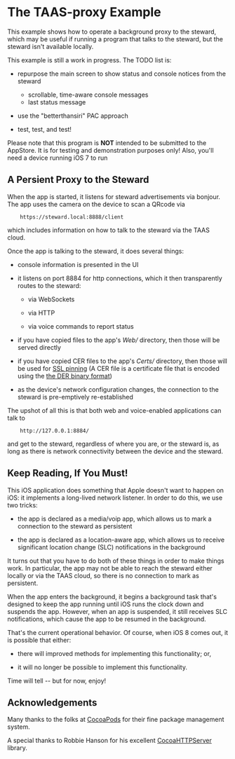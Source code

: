 The TAAS-proxy Example
======================

This example shows how to operate a background proxy to the steward,
which may be useful if running a program that talks to the steward,
but the steward isn't available locally.

This example is still a work in progress.
The TODO list is:

- repurpose the main screen to show status and console notices from the steward
    - scrollable, time-aware console messages
    - last status message

- use the "betterthansiri" PAC approach

- test, test, and test!

Please note that this program is **NOT** intended to be submitted to the AppStore.
It is for testing and demonstration purposes only!
Also, you'll need a device running iOS 7 to run

A Persient Proxy to the Steward
-------------------------------

When the app is started,
it listens for steward advertisements via bonjour.
The app uses the camera on the device to scan a QRcode via

        https://steward.local:8888/client

which includes information on how to talk to the steward via the TAAS cloud.

Once the app is talking to the steward,
it does several things:

* console information is presented in the UI

* it listens on port 8884 for http connections, which it then transparently routes to the steward:

    * via WebSockets

    * via HTTP

    * via voice commands to report status

* if you have copied files to the app's _Web/_ directory, then those will be served directly

* if you have copied CER files to the app's _Certs/_ directory,
then those will be used for [SSL pinning](http://en.wikipedia.org/wiki/Transport_Layer_Security#Certificate_pinning)
(A CER file is a certificate file that is encoded using the
[the DER binary format](http://en.wikipedia.org/wiki/Distinguished_Encoding_Rules#DER_encoding))

* as the device's network configuration changes,
the connection to the steward is pre-emptively re-established

The upshot of all this is that both web and voice-enabled applications can talk to

        http://127.0.0.1:8884/

and get to the steward,
regardless of where you are,
or the steward is,
as long as there is network connectivity between the device and the steward.


Keep Reading, If You Must!
--------------------------
This iOS application does something that Apple doesn't want to happen on iOS:
it implements a long-lived network listener.
In order to do this, we use two tricks:

* the app is declared as a media/voip app,
which allows us to mark a connection to the steward as persistent

* the app is declared as a location-aware app,
which allows us to receive significant location change (SLC) notifications in the background

It turns out that you have to do both of these things in order to make things work.
In particular, the app may not be able to reach the steward either locally or via the TAAS cloud,
so there is no connection to mark as persistent.

When the app enters the background,
it begins a background task that's designed to keep the app running until iOS runs the clock down and suspends the app.
However,
when an app is suspended,
it still receives SLC notifications,
which cause the app to be resumed in the background.

That's the current operational behavior.
Of course,
when iOS 8 comes out,
it is possible that either:

* there will improved methods for implementing this functionality; or,

* it will no longer be possible to implement this functionality.

Time will tell -- but for now, enjoy!



Acknowledgements
----------------
Many thanks to the folks at [CocoaPods](http://cocoapods.org) for their fine package management system.

A special thanks to Robbie Hanson for his excellent [CocoaHTTPServer](https://github.com/robbiehanson/CocoaHTTPServer) library.
